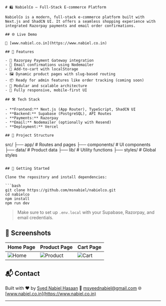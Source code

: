 ```
# 🛍️ NabielCo — Full-Stack E-commerce Platform

NabielCo is a modern, full-stack e-commerce platform built with Next.js and ShadCN UI. It offers a seamless shopping experience with integrated Razorpay payments and email order confirmations.

## 🌐 Live Demo

🔗 [www.nabiel.co.in](https://www.nabiel.co.in)

## 🚀 Features

- 🔐 Razorpay Payment Gateway integration
- 📧 Email confirmations using Nodemailer
- 🛒 Add-to-cart with localStorage
- 🖼️ Dynamic product pages with slug-based routing
- 📦 Ready for admin features like order tracking (coming soon)
- 🧩 Modular and scalable architecture
- 📱 Fully responsive, mobile-first UI

## 🛠️ Tech Stack

- **Frontend:** Next.js (App Router), TypeScript, ShadCN UI
- **Backend:** Supabase (PostgreSQL), API Routes
- **Payments:** Razorpay
- **Email:** Nodemailer (optionally with Resend)
- **Deployment:** Vercel

## 📂 Project Structure

```

src/
├── app/               # Routes and pages
├── components/        # UI components
├── data/              # Product data
├── lib/               # Utility functions
├── styles/            # Global styles

````

## 🧪 Getting Started

Clone the repository and install dependencies:

```bash
git clone https://github.com/msnabiel/nabielco.git
cd nabielco
npm install
npm run dev
````

> Make sure to set up `.env.local` with your Supabase, Razorpay, and email credentials.

## 📸 Screenshots

| Home Page                     | Product Page                        | Cart Page                     |
| ----------------------------- | ----------------------------------- | ----------------------------- |
| ![Home](screenshots/home.png) | ![Product](screenshots/product.png) | ![Cart](screenshots/cart.png) |

## 📬 Contact

Built with ❤️ by [Syed Nabiel Hasaan](https://www.linkedin.com/in/msnabiel/)
📧 [msyeednabiel@gmail.com](mailto:msyeednabiel@gmail.com)
🌐 [www.nabiel.co.in](https://www.nabiel.co.in)

---
